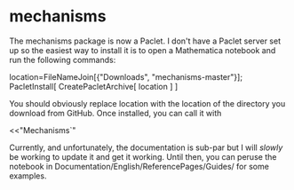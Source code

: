 # mechanisms

The mechanisms package is now a Paclet. I don't have a Paclet server set up so the easiest way to install it is to open a Mathematica notebook and run the following commands:

location=FileNameJoin[{"Downloads", "mechanisms-master"}];
PacletInstall[
 CreatePacletArchive[
  location
 ]
]

You should obviously replace location with the location of the directory you download from GitHub. Once installed, you can call it with

<<"Mechanisms`"

Currently, and unfortunately, the documentation is sub-par but I will *slowly* be working to update it and get it working. Until then, you can peruse the notebook in Documentation/English/ReferencePages/Guides/ for some examples.
